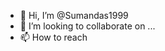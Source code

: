 - 👋 Hi, I’m @Sumandas1999
- 💞️ I’m looking to collaborate on ...
- 📫 How to reach 

<!---
Sumandas1999/Sumandas1999 is a ✨ special ✨ repository because its `README.md` (this file) appears on your GitHub profile.
You can click the Preview link to take a look at your changes.
--->
